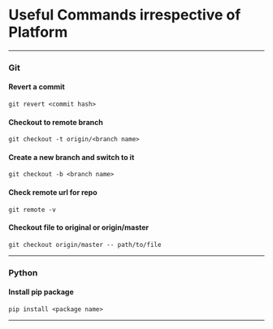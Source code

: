 # Useful Commands irrespective of Platform

------
### Git
#### Revert a commit
`git revert <commit hash>`

#### Checkout to remote branch
`git checkout -t origin/<branch name>`

#### Create a new branch and switch to it
`git checkout -b <branch name>`

#### Check remote url for repo
`git remote -v`

#### Checkout file to original or origin/master
`git checkout origin/master -- path/to/file`

------
### Python
#### Install pip package
`pip install <package name>`

------
